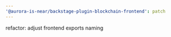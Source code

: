 ```yaml
---
'@aurora-is-near/backstage-plugin-blockchain-frontend': patch
---
```


refactor: adjust frontend exports naming
